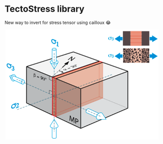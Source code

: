 # TectoStress library

New way to invert for stress tensor using cailloux 😂

<center><img src="media/screenshot.png" alt="drawing" width="500"/></center>
